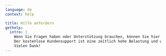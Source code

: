 ```yaml
---
language: de
context: help

title: Hilfe anfordern
gethelp:
  intro: |
    Wenn Sie Fragen haben oder Unterstützung brauchen, können Sie hier gerne ein Support-Ticket erstellen.<br/>
    Der kostenlose Kundensupport ist eine zeitlich hohe Belastung und wir würden es daher sehr begrüßen, wenn Sie vorher die Suchfunktion unserer Knowledge-Base benutzen würden. Wenn Sie neue Funktionen vorschlagen oder einen Fehler melden wollen, sollten Sie <a href="https://github.com/cryptomator/cryptomator/issues">einen Blick auf unsere Issue-Liste auf GitHub werfen</a>. :cat:<br/>
    Vielen Dank!
---
```

